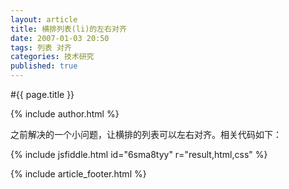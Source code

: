 ```yaml
---
layout: article
title: 横排列表(li)的左右对齐
date: 2007-01-03 20:50
tags: 列表 对齐
categories: 技术研究
published: true
---
```


#{{ page.title }}

{% include author.html %}

之前解决的一个小问题，让横排的列表可以左右对齐。相关代码如下：

{% include jsfiddle.html id="6sma8tyy" r="result,html,css" %}

{% include article_footer.html %}
